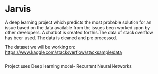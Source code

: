 # Jarvis
A deep learning project which predicts the most probable solution for
an issue based on the data available from the issues been worked upon
by other developers. A chatbot is created for this.The data of stack
overflow has been used. The data is cleaned and pre processed.

The dataset we will be working on:
https://www.kaggle.com/stackoverflow/stacksample/data

##
Project uses Deep learning model- Recurrent Neural Networks

